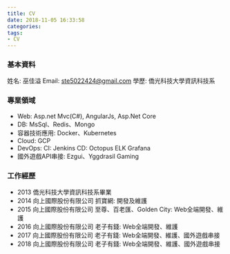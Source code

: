 ```yaml
---
title: CV
date: 2018-11-05 16:33:58
categories:
tags:
- CV
---
```



### 基本資料
姓名: 巫佳溢
Email: ste5022424@gmail.com
學歷: 僑光科技大學資訊科技系

### 專業領域
* Web:
Asp.net Mvc(C#), AngularJs, Asp.Net Core
* DB:
MsSql、Redis、Mongo
* 容器技術應用:
Docker、Kubernetes
* Cloud:
GCP
* DevOps:
CI: Jenkins
CD: Octopus
ELK
Grafana
* 國外遊戲API串接:
Ezgui、Yggdrasil Gaming

### 工作經歷

* 2013 僑光科技大學資訊科技系畢業
* 2014 向上國際股份有限公司 抓寶網: 開發及維護
* 2015 向上國際股份有限公司 至尊、百老匯、Golden City: Web全端開發、維護
* 2016 向上國際股份有限公司 老子有錢: Web全端開發、維護
* 2017 向上國際股份有限公司 老子有錢: Web全端開發、維護、國外遊戲串接
* 2018 向上國際股份有限公司 老子有錢: Web全端開發、維護、國外遊戲串接
